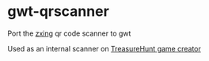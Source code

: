 # gwt-qrscanner
Port the [zxing](https://github.com/zxing/zxing) qr code scanner to gwt

Used as an internal scanner on [TreasureHunt game creator](https://treasurehuntqr.com/TreasureHunt/Play/5000001/QRScanner)